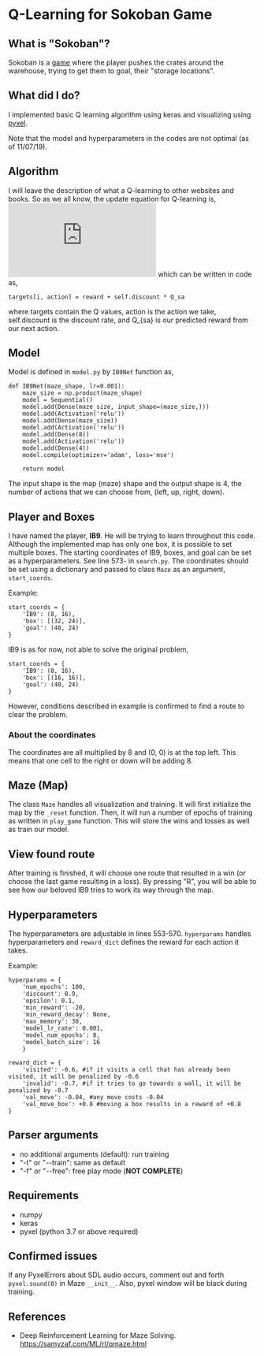 # Q-Learning for Sokoban Game

## What is "Sokoban"?
Sokoban is a [game](https://en.wikipedia.org/wiki/Sokoban) where the player pushes the crates around the warehouse, trying to get them
to goal, their "storage locations".

## What did I do?
I implemented basic Q learning algorithm using keras and visualizing using [pyxel](https://github.com/kitao/pyxel).

Note that the model and hyperparameters in the codes are not optimal (as of 11/07/19).

## Algorithm
I will leave the description of what a Q-learning to other websites and books. So as we all know, the update equation for Q-learning is,
![equation](http://www.sciweavers.org/tex2img.php?eq=Q%28s_t%2Ca_t%29%3DQ%28s_t%2Ca_t%29%2B%5Calpha%28r_%7Bt%2B1%7D%2B%5Clambda%5Cmax_%7B%5Calpha%7DQ%28s_%7Bt%2B1%7D%2Ca%29-Q%28s_t%2Ca_t%29%29%0A&bc=White&fc=Black&im=jpg&fs=12&ff=arev&edit=0)
which can be written in code as,
```
targets[i, action] = reward + self.discount * Q_sa
```
where targets contain the Q values, action is the action we take, self.discount is the discount rate, and Q_{sa} is our predicted reward from our next action.

## Model
Model is defined in `model.py` by `IB9Net` function as,
```
def IB9Net(maze_shape, lr=0.001):
    maze_size = np.product(maze_shape)
    model = Sequential()
    model.add(Dense(maze_size, input_shape=(maze_size,)))
    model.add(Activation('relu'))
    model.add(Dense(maze_size))
    model.add(Activation('relu'))
    model.add(Dense(8))
    model.add(Activation('relu'))
    model.add(Dense(4))
    model.compile(optimizer='adam', loss='mse')

    return model
```
The input shape is the map (maze) shape and the output shape is 4, the number of actions that we can choose from, (left, up, right, down).

## Player and Boxes
I have named the player, __IB9__. He will be trying to learn throughout this code. Although the implemented map has only one box, it is possible to set multiple boxes.
The starting coordinates of IB9, boxes, and goal can be set as a hyperparameters. See line 573- in `search.py`. The coordinates should be set using a dictionary and passed to class `Maze` as an argument, `start_coords`.

Example:
```
start_coords = {
    'IB9': (8, 16),
    'box': [(32, 24)],
    'goal': (40, 24)
}
```

IB9 is as for now, not able to solve the original problem,
```
start_coords = {
    'IB9': (8, 16),
    'box': [(16, 16)],
    'goal': (40, 24)
}
```
However, conditions described in example is confirmed to find a route to clear the problem.

### About the coordinates
The coordinates are all multiplied by 8 and (0, 0) is at the top left. This means that one cell to the right or down will be adding 8.

## Maze (Map)
The class `Maze` handles all visualization and training. It will first initialize the map by the `_reset` function.
 Then, it will run a number of epochs of training as written in `play_game` function. This will store the wins and losses as well as train our model.

## View found route
After training is finished, it will choose one route that resulted in a win (or choose the last game resulting in a loss). By pressing "R", you will be able to see how our beloved IB9 tries to work its way through the map.

## Hyperparameters
The hyperparameters are adjustable in lines 553-570. `hyperparams` handles hyperparameters and `reward_dict` defines the reward for each action it takes.

Example:
```
hyperparams = {
    'num_epochs': 100,
    'discount': 0.9,
    'epsilon': 0.1,
    'min_reward': -20,
    'min_reward_decay': None,
    'max_memory': 30,
    'model_lr_rate': 0.001,
    'model_num_epochs': 8,
    'model_batch_size': 16
    }

reward_dict = {
    'visited': -0.6, #if it visits a cell that has already been visited, it will be penalized by -0.6
    'invalid': -0.7, #if it tries to go towards a wall, it will be penalized by -0.7
    'val_move': -0.04, #any move costs -0.04
    'val_move_box': +0.8 #moving a box results in a reward of +0.8
}
```

## Parser arguments
- no additional arguments (default): run training
- "-t" or "--train": same as default
- "-f" or "--free": free play mode (__NOT COMPLETE__)

## Requirements
- numpy
- keras
- pyxel (python 3.7 or above required)

## Confirmed issues
If any PyxelErrors about SDL audio occurs, comment out and forth `pyxel.sound(0)` in Maze `__init__`.
Also, pyxel window will be black during training.

## References
- Deep Reinforcement Learning for Maze Solving. https://samyzaf.com/ML/rl/qmaze.html
